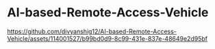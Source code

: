 # AI-based-Remote-Access-Vehicle

https://github.com/divyanshig12/AI-based-Remote-Access-Vehicle/assets/114001527/b99bd0d9-8c99-431e-837e-48649e2d95bf
